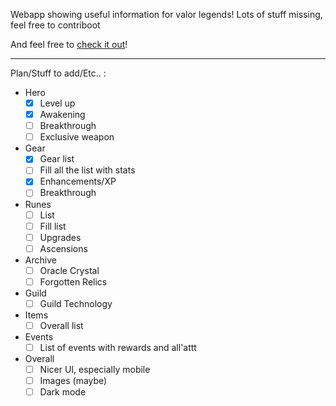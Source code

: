 Webapp showing useful information for valor legends! Lots of stuff missing, feel free to contriboot

And feel free to [check it out](https://valor.diskpantry.com/)!

---

Plan/Stuff to add/Etc.. :

  - Hero
    - [X] Level up
    - [X] Awakening
    - [ ] Breakthrough
    - [ ] Exclusive weapon
  - Gear
    - [X] Gear list
    - [ ] Fill all the list with stats
    - [X] Enhancements/XP
    - [ ] Breakthrough
  - Runes
    - [ ] List
    - [ ] Fill list
    - [ ] Upgrades
    - [ ] Ascensions
  - Archive
    - [ ] Oracle Crystal
    - [ ] Forgotten Relics
  - Guild
    - [ ] Guild Technology
  - Items
    - [ ] Overall list
  - Events
    - [ ] List of events with rewards and all'attt
  - Overall
    - [ ] Nicer UI, especially mobile
    - [ ] Images (maybe)
    - [ ] Dark mode
